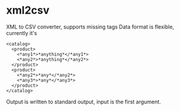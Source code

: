 # xml2csv
XML to CSV converter, supports missing tags
Data format is flexible, currently it's 
  
    <catalog>
      <product>
        <*any1*>*anything*</*any1*>
        <*any2*>*anything*</*any2*>
      </product>
      <product>
        <*any2*>*any*</*any2*>
        <*any3*>*any*</*any3*>
      </product>
    </catalog>
  
Output is written to standard output, input is the first argument.
